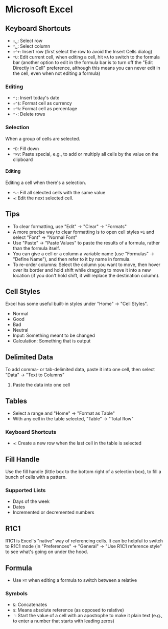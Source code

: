 # Microsoft Excel

## Keyboard Shortcuts

- `⇧␣`: Select row
- `⌃␣`: Select column
- `⇧⌃+`: Insert row (first select the row to avoid the Insert Cells dialog)
- `⌃U`: Edit current cell, when editing a cell, hit `⌘A` to switch to the formula bar (another option to edit in the formula bar is to turn off the "Edit Directly in Cell" preference, although this means you can never edit in the cell, even when not editing a formula)

### Editing

- `⌃;`: Insert today's date
- `⇧⌃$`: Format cell as currency
- `⇧⌃%`: Format cell as percentage
- `⌃-`: Delete rows

### Selection

When a group of cells are selected.

- `⌃D`: Fill down
- `⌃⌘V`: Paste special, e.g., to add or multiply all cells by the value on the clipboard

#### Editing

Editing a cell when there's a selection.

- `⌃↩`: Fill all selected cells with the same value
- `⇥`: Edit the next selected cell.

## Tips

- To clear formatting, use "Edit" -> "Clear" -> "Formats"
- A more precise way to clear formatting is to open cell styles `⌘1` and select "Font" -> "Normal Font"
- Use "Paste" -> "Paste Values" to paste the results of a formula, rather than the formula itself.
- You can give a cell or a column a variable name (use "Formulas" -> "Define Name"), and then refer to it by name in formula.
- To re-order columns: Select the column you want to move, then hover over its border and hold shift while dragging to move it into a new location (if you don't hold shift, it will replace the destination column).

## Cell Styles

Excel has some useful built-in styles under "Home" -> "Cell Styles".

- Normal
- Good
- Bad
- Neutral
- Input: Something meant to be changed
- Calculation: Something that is output

## Delimited Data

To add comma- or tab-delimited data, paste it into one cell, then select "Data" -> "Text to Columns"

1. Paste the data into one cell

## Tables

- Select a range and "Home" -> "Format as Table"
- With any cell in the table selected, "Table" -> "Total Row"

### Keyboard Shortcuts

- `⇥`: Create a new row when the last cell in the table is selected

## Fill Handle

Use the fill handle (little box to the bottom right of a selection box), to fill a bunch of cells with a pattern.

### Supported Lists

- Days of the week
- Dates
- Incremented or decremented numbers

## R1C1

R1C1 is Excel's "native" way of referencing cells. It can be helpful to switch to R1C1 mode (in "Preferences" -> "General" -> "Use R1C1 reference style" to see what's going on under the hood.

## Formula

- Use `⌘T` when editing a formula to switch between a relative 

### Symbols

- `&`: Concatenates
- `$`: Means absolute reference (as opposed to relative)
- `'`: Start the value of a cell with an apostrophe to make it plain text (e.g., to enter a number that starts with leading zeros)

